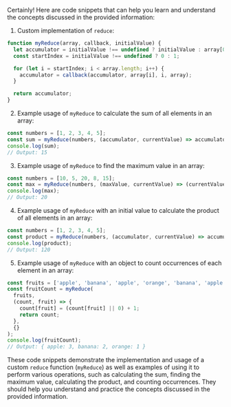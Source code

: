 Certainly! Here are code snippets that can help you learn and understand the concepts discussed in the provided information:

1. Custom implementation of `reduce`:
```javascript
function myReduce(array, callback, initialValue) {
  let accumulator = initialValue !== undefined ? initialValue : array[0];
  const startIndex = initialValue !== undefined ? 0 : 1;

  for (let i = startIndex; i < array.length; i++) {
    accumulator = callback(accumulator, array[i], i, array);
  }

  return accumulator;
}
```

2. Example usage of `myReduce` to calculate the sum of all elements in an array:
```javascript
const numbers = [1, 2, 3, 4, 5];
const sum = myReduce(numbers, (accumulator, currentValue) => accumulator + currentValue, 0);
console.log(sum);
// Output: 15
```

3. Example usage of `myReduce` to find the maximum value in an array:
```javascript
const numbers = [10, 5, 20, 8, 15];
const max = myReduce(numbers, (maxValue, currentValue) => (currentValue > maxValue ? currentValue : maxValue));
console.log(max);
// Output: 20
```

4. Example usage of `myReduce` with an initial value to calculate the product of all elements in an array:
```javascript
const numbers = [1, 2, 3, 4, 5];
const product = myReduce(numbers, (accumulator, currentValue) => accumulator * currentValue, 1);
console.log(product);
// Output: 120
```

5. Example usage of `myReduce` with an object to count occurrences of each element in an array:
```javascript
const fruits = ['apple', 'banana', 'apple', 'orange', 'banana', 'apple'];
const fruitCount = myReduce(
  fruits,
  (count, fruit) => {
    count[fruit] = (count[fruit] || 0) + 1;
    return count;
  },
  {}
);
console.log(fruitCount);
// Output: { apple: 3, banana: 2, orange: 1 }
```

These code snippets demonstrate the implementation and usage of a custom `reduce` function (`myReduce`) as well as examples of using it to perform various operations, such as calculating the sum, finding the maximum value, calculating the product, and counting occurrences. They should help you understand and practice the concepts discussed in the provided information.